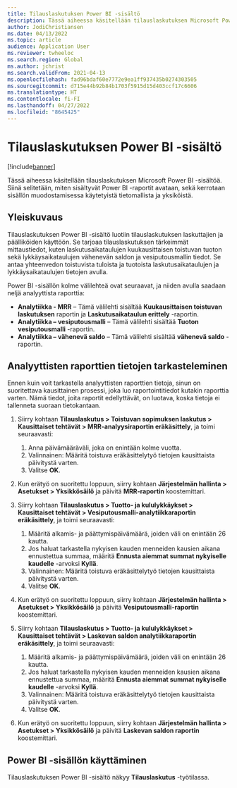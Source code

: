 ```yaml
---
title: Tilauslaskutuksen Power BI -sisältö
description: Tässä aiheessa käsitellään tilauslaskutuksen Microsoft Power BI -sisältöä.
author: JodiChristiansen
ms.date: 04/13/2022
ms.topic: article
audience: Application User
ms.reviewer: twheeloc
ms.search.region: Global
ms.author: jchrist
ms.search.validFrom: 2021-04-13
ms.openlocfilehash: fad96bdaf60e7772e9ea1ff937435b0274303505
ms.sourcegitcommit: d715e44b92b84b1703f5915d15d403ccf17c6606
ms.translationtype: HT
ms.contentlocale: fi-FI
ms.lasthandoff: 04/27/2022
ms.locfileid: "8645425"
---
```

# <a name="subscription-billing-power-bi-content"></a>Tilauslaskutuksen Power BI -sisältö

[!include[banner](../includes/banner.md)]

Tässä aiheessa käsitellään tilauslaskutuksen Microsoft Power BI -sisältöä. Siinä selitetään, miten sisältyvät Power BI -raportit avataan, sekä kerrotaan sisällön muodostamisessa käytetyistä tietomallista ja yksiköistä. 

## <a name="overview"></a>Yleiskuvaus

Tilauslaskutuksen Power BI -sisältö luotiin tilauslaskutuksen laskuttajien ja päälliköiden käyttöön. Se tarjoaa tilauslaskutuksen tärkeimmät mittaustiedot, kuten laskutusaikataulujen kuukausittaisen toistuvan tuoton sekä lykkäysaikataulujen vähenevän saldon ja vesiputousmallin tiedot. Se antaa yhteenvedon toistuvista tuloista ja tuotoista laskutusaikataulujen ja lykkäysaikataulujen tietojen avulla.

Power BI -sisällön kolme välilehteä ovat seuraavat, ja niiden avulla saadaan neljä analyyttista raporttia: 

- **Analytiikka - MRR** – Tämä välilehti sisältää **Kuukausittaisen toistuvan laskutuksen** raportin ja **Laskutusaikataulun erittely** -raportin.
- **Analytiikka – vesiputousmalli** – Tämä välilehti sisältää **Tuoton vesiputousmalli** -raportin.
- **Analytiikka – vähenevä saldo** – Tämä välilehti sisältää **vähenevä saldo** -raportin.

## <a name="view-data-on-the-analytical-reports"></a>Analyyttisten raporttien tietojen tarkasteleminen

Ennen kuin voit tarkastella analyyttisten raporttien tietoja, sinun on suoritettava kausittainen prosessi, joka luo raportointitiedot kutakin raporttia varten. Nämä tiedot, joita raportit edellyttävät, on luotava, koska tietoja ei tallenneta suoraan tietokantaan. 

1. Siirry kohtaan **Tilauslaskutus \> Toistuvan sopimuksen laskutus \> Kausittaiset tehtävät \> MRR-analyysiraportin eräkäsittely**, ja toimi seuraavasti:

    1. Anna päivämääräväli, joka on enintään kolme vuotta.
    2. Valinnainen: Määritä toistuva eräkäsittelytyö tietojen kausittaista päivitystä varten.
    3. Valitse **OK**.

2. Kun erätyö on suoritettu loppuun, siirry kohtaan **Järjestelmän hallinta \> Asetukset \> Yksikkösäilö** ja päivitä **MRR-raportin** koostemittari. 
3. Siirry kohtaan **Tilauslaskutus \> Tuotto- ja kululykkäykset \> Kausittaiset tehtävät \> Vesiputousmalli-analytiikkaraportin eräkäsittely**, ja toimi seuraavasti:

    1. Määritä alkamis- ja päättymispäivämäärä, joiden väli on enintään 26 kautta. 
    2. Jos haluat tarkastella nykyisen kauden menneiden kausien aikana ennustettua summaa, määritä **Ennusta aiemmat summat nykyiselle kaudelle** -arvoksi **Kyllä**.
    3. Valinnainen: Määritä toistuva eräkäsittelytyö tietojen kausittaista päivitystä varten.
    4. Valitse **OK**. 

4. Kun erätyö on suoritettu loppuun, siirry kohtaan **Järjestelmän hallinta \> Asetukset \> Yksikkösäilö** ja päivitä **Vesiputousmalli-raportin** koostemittari.
5. Siirry kohtaan **Tilauslaskutus \> Tuotto- ja kululykkäykset \> Kausittaiset tehtävät \> Laskevan saldon analytiikkaraportin eräkäsittely**, ja toimi seuraavasti:

    1. Määritä alkamis- ja päättymispäivämäärä, joiden väli on enintään 26 kautta. 
    2. Jos haluat tarkastella nykyisen kauden menneiden kausien aikana ennustettua summaa, määritä **Ennusta aiemmat summat nykyiselle kaudelle** -arvoksi **Kyllä**.
    3. Valinnainen: Määritä toistuva eräkäsittelytyö tietojen kausittaista päivitystä varten.
    4. Valitse **OK**.

6. Kun erätyö on suoritettu loppuun, siirry kohtaan **Järjestelmän hallinta \> Asetukset \> Yksikkösäilö** ja päivitä **Laskevan saldon raportin** koostemittari.

## <a name="accessing-the-power-bi-content"></a>Power BI -sisällön käyttäminen

Tilauslaskutuksen Power BI -sisältö näkyy **Tilauslaskutus** -työtilassa.
